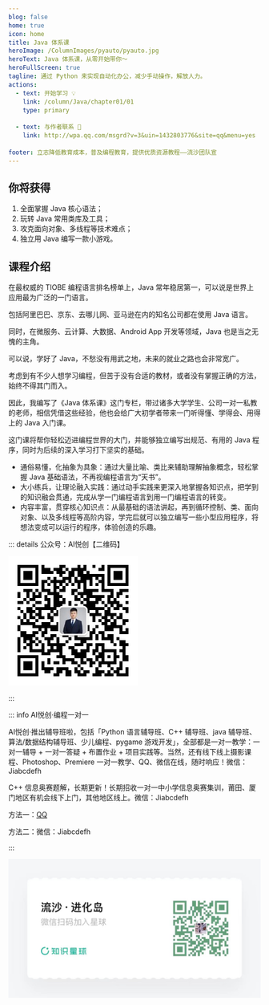 ```yaml
---
blog: false
home: true
icon: home
title: Java 体系课
heroImage: /ColumnImages/pyauto/pyauto.jpg
heroText: Java 体系课，从零开始带你～
heroFullScreen: true
tagline: 通过 Python 来实现自动化办公，减少手动操作，解放人力。
actions:
  - text: 开始学习 💡
    link: /column/Java/chapter01/01
    type: primary	

  - text: 与作者联系 👋
    link: http://wpa.qq.com/msgrd?v=3&uin=1432803776&site=qq&menu=yes

footer: 立志降低教育成本，普及编程教育，提供优质资源教程——流沙团队宣
---
```


## 你将获得

1.  全面掌握 Java 核心语法；
2.  玩转 Java 常用类库及工具；
3.  攻克面向对象、多线程等技术难点；
4.  独立用 Java 编写一款小游戏。

## 课程介绍

在最权威的 TIOBE 编程语言排名榜单上，Java 常年稳居第一，可以说是世界上应用最为广泛的一门语言。

包括阿里巴巴、京东、去哪儿网、亚马逊在内的知名公司都在使用 Java 语言。

同时，在微服务、云计算、大数据、Android App 开发等领域，Java 也是当之无愧的主角。

可以说，学好了 Java，不愁没有用武之地，未来的就业之路也会非常宽广。

考虑到有不少人想学习编程，但苦于没有合适的教材，或者没有掌握正确的方法，始终不得其门而入。

因此，我编写了《Java 体系课》这门专栏，带过诸多大学学生、公司一对一私教的老师，相信凭借这些经验，他也会给广大初学者带来一门听得懂、学得会、用得上的 Java 入门课。

这门课将帮你轻松迈进编程世界的大门，并能够独立编写出规范、有用的 Java 程序，同时为后续的深入学习打下坚实的基础。

-   通俗易懂，化抽象为具象：通过大量比喻、类比来辅助理解抽象概念，轻松掌握 Java 基础语法，不再视编程语言为“天书”。
-   大小练兵，让理论融入实践：通过动手实践来更深入地掌握各知识点，把学到的知识融会贯通，完成从学一门编程语言到用一门编程语言的转变。
-   内容丰富，贯穿核心知识点：从最基础的语法讲起，再到循环控制、类、面向对象、以及多线程等高阶内容，学完后就可以独立编写一些小型应用程序，将想法变成可以运行的程序，体验创造的乐趣。

::: details 公众号：AI悦创【二维码】

![](/gzh.jpg)

:::

::: info AI悦创·编程一对一

AI悦创·推出辅导班啦，包括「Python 语言辅导班、C++ 辅导班、java 辅导班、算法/数据结构辅导班、少儿编程、pygame 游戏开发」，全部都是一对一教学：一对一辅导 + 一对一答疑 + 布置作业 + 项目实践等。当然，还有线下线上摄影课程、Photoshop、Premiere 一对一教学、QQ、微信在线，随时响应！微信：Jiabcdefh

C++ 信息奥赛题解，长期更新！长期招收一对一中小学信息奥赛集训，莆田、厦门地区有机会线下上门，其他地区线上。微信：Jiabcdefh

方法一：[QQ](http://wpa.qq.com/msgrd?v=3&uin=1432803776&site=qq&menu=yes)

方法二：微信：Jiabcdefh

:::

![](/zsxq.jpg)
